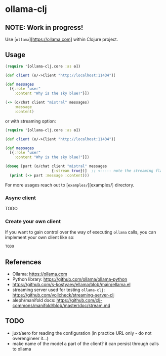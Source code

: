 # ollama-clj

## NOTE: Work in progress!

Use [`ollama`][https://ollama.com] within Clojure project.

## Usage

```clojure
(require '[ollama-clj.core :as o])

(def client (o/->Client "http://localhost:11434"))

(def messages
  [{:role "user"
    :content "Why is the sky blue?"}])

(-> (o/chat client "mistral" messages)
    :message
    :content)
```

or with streaming option:

```clojure
(require '[ollama-clj.core :as o])

(def client (o/->Client "http://localhost:11434"))

(def messages
  [{:role "user"
    :content "Why is the sky blue?"}])

(doseq [part (o/chat client "mistral" messages
                     {:stream true})]  ;; <----- note the streaming flag
  (print (-> part :message :content)))
```

For more usages reach out to [`examples/`][examples/] directory.

### Async client

TODO

### Create your own client

If you want to gain control over the way of executing `ollama` calls, you can implement your own client like so:

```clojure
TODO
```

## References

- Ollama: https://ollama.com
- Python library: https://github.com/ollama/ollama-python
- https://github.com/s-kostyaev/ellama/blob/main/ellama.el
- streaming server used for testing `ollama-clj`: https://github.com/vollcheck/streaming-server-clj
- aleph/manifold docs: https://github.com/clj-commons/manifold/blob/master/doc/stream.md

## TODO

- juxt/aero for reading the configuration (in practice URL only - do not overengineer it...)
- make name of the model a part of the client? it can persist through calls to ollama
